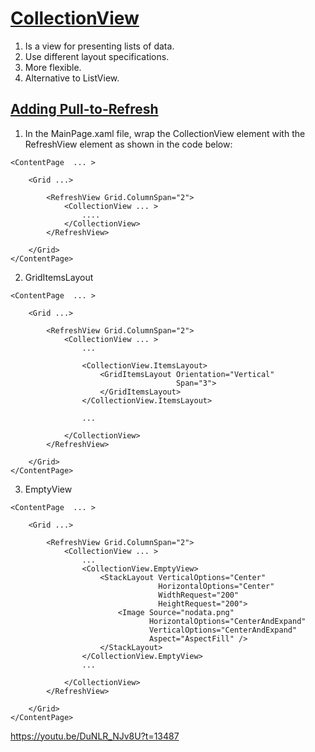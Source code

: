 # [CollectionView](https://youtu.be/DuNLR_NJv8U?t=12838)

1. Is a view for presenting lists of data.
2. Use different layout specifications.
3. More flexible.
4. Alternative to ListView.

## [Adding Pull-to-Refresh](https://youtu.be/DuNLR_NJv8U?t=12625)

1. In the MainPage.xaml file, wrap the CollectionView element with the RefreshView element as shown in the code below:

```
<ContentPage  ... >

    <Grid ...>

        <RefreshView Grid.ColumnSpan="2">
            <CollectionView ... >
                ....
            </CollectionView>
        </RefreshView>
       
    </Grid>
</ContentPage>
```

2. GridItemsLayout

```
<ContentPage  ... >

    <Grid ...>

        <RefreshView Grid.ColumnSpan="2">
            <CollectionView ... >
                ...

                <CollectionView.ItemsLayout>
                    <GridItemsLayout Orientation="Vertical"
                                     Span="3">                        
                    </GridItemsLayout>
                </CollectionView.ItemsLayout>

                ...

            </CollectionView>
        </RefreshView>
       
    </Grid>
</ContentPage>
```

3. EmptyView


```
<ContentPage  ... >

    <Grid ...>

        <RefreshView Grid.ColumnSpan="2">
            <CollectionView ... >
                ...
                <CollectionView.EmptyView>
                    <StackLayout VerticalOptions="Center"
                                 HorizontalOptions="Center"
                                 WidthRequest="200"
                                 HeightRequest="200">
                        <Image Source="nodata.png"
                               HorizontalOptions="CenterAndExpand"
                               VerticalOptions="CenterAndExpand"
                               Aspect="AspectFill" />
                    </StackLayout>
                </CollectionView.EmptyView>
                ...

            </CollectionView>
        </RefreshView>
       
    </Grid>
</ContentPage>
```

https://youtu.be/DuNLR_NJv8U?t=13487